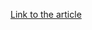 [Link to the article](https://www.akamai.com/blog/security/combat-piracy-with-akamai-managed-content-protection)
